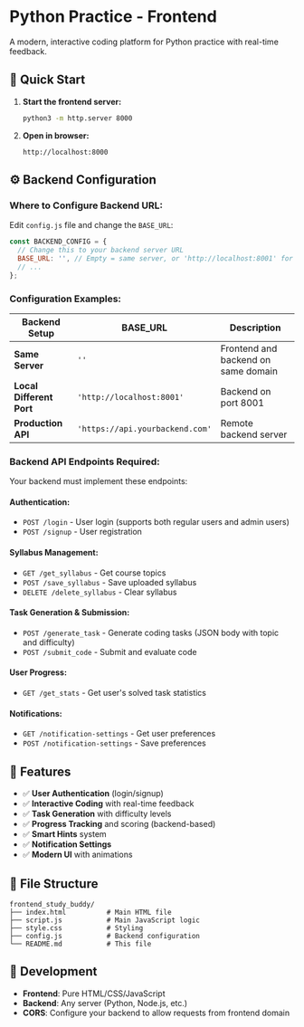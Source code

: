 # Python Practice - Frontend

A modern, interactive coding platform for Python practice with real-time feedback.

## 🚀 Quick Start

1. **Start the frontend server:**
   ```bash
   python3 -m http.server 8000
   ```

2. **Open in browser:**
   ```
   http://localhost:8000
   ```

## ⚙️ Backend Configuration

### **Where to Configure Backend URL:**

Edit `config.js` file and change the `BASE_URL`:

```javascript
const BACKEND_CONFIG = {
  // Change this to your backend server URL
  BASE_URL: '', // Empty = same server, or 'http://localhost:8001' for different server
  // ...
};
```

### **Configuration Examples:**

| Backend Setup | BASE_URL | Description |
|---------------|----------|-------------|
| **Same Server** | `''` | Frontend and backend on same domain |
| **Local Different Port** | `'http://localhost:8001'` | Backend on port 8001 |
| **Production API** | `'https://api.yourbackend.com'` | Remote backend server |

### **Backend API Endpoints Required:**

Your backend must implement these endpoints:

#### **Authentication:**
- `POST /login` - User login (supports both regular users and admin users)
- `POST /signup` - User registration

#### **Syllabus Management:**
- `GET /get_syllabus` - Get course topics
- `POST /save_syllabus` - Save uploaded syllabus
- `DELETE /delete_syllabus` - Clear syllabus

#### **Task Generation & Submission:**
- `POST /generate_task` - Generate coding tasks (JSON body with topic and difficulty)
- `POST /submit_code` - Submit and evaluate code

#### **User Progress:**
- `GET /get_stats` - Get user's solved task statistics

#### **Notifications:**
- `GET /notification-settings` - Get user preferences
- `POST /notification-settings` - Save preferences

## 🎯 Features

- ✅ **User Authentication** (login/signup)
- ✅ **Interactive Coding** with real-time feedback
- ✅ **Task Generation** with difficulty levels
- ✅ **Progress Tracking** and scoring (backend-based)
- ✅ **Smart Hints** system
- ✅ **Notification Settings**
- ✅ **Modern UI** with animations

## 📁 File Structure

```
frontend_study_buddy/
├── index.html          # Main HTML file
├── script.js           # Main JavaScript logic
├── style.css           # Styling
├── config.js           # Backend configuration
└── README.md           # This file
```

## 🔧 Development

- **Frontend**: Pure HTML/CSS/JavaScript
- **Backend**: Any server (Python, Node.js, etc.)
- **CORS**: Configure your backend to allow requests from frontend domain